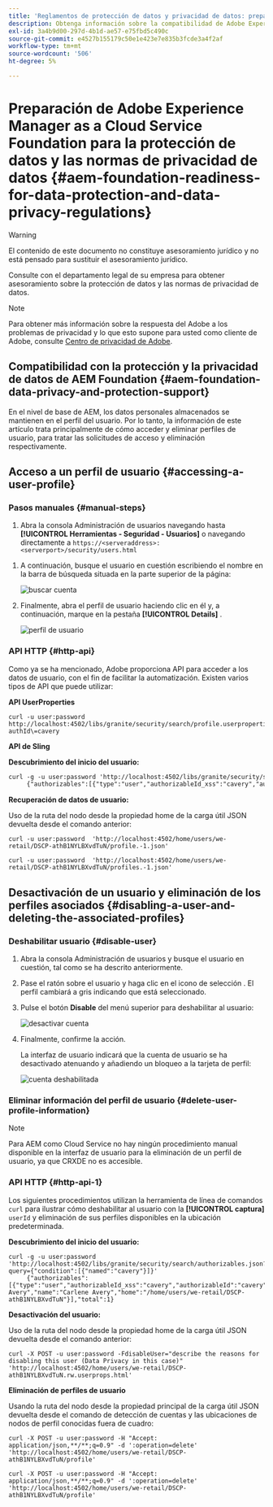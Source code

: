 ```yaml
---
title: 'Reglamentos de protección de datos y privacidad de datos: preparación de Adobe Experience Manager as a Cloud Service Foundation'
description: Obtenga información sobre la compatibilidad de Adobe Experience Manager as a Cloud Service Foundation con las distintas normas de protección de datos y privacidad de datos; incluido el Reglamento General de Protección de Datos (RGPD) de la UE, la Ley de Privacidad del Consumidor de California y cómo cumplir al implementar un nuevo proyecto de AEM como Cloud Service.
exl-id: 3a4b9d00-297d-4b1d-ae57-e75fbd5c490c
source-git-commit: e4527b155179c50e1e423e7e835b3fcde3a4f2af
workflow-type: tm+mt
source-wordcount: '506'
ht-degree: 5%

---
```


# Preparación de Adobe Experience Manager as a Cloud Service Foundation para la protección de datos y las normas de privacidad de datos {#aem-foundation-readiness-for-data-protection-and-data-privacy-regulations}

>[!WARNING]
>
>El contenido de este documento no constituye asesoramiento jurídico y no está pensado para sustituir el asesoramiento jurídico.
>
>Consulte con el departamento legal de su empresa para obtener asesoramiento sobre la protección de datos y las normas de privacidad de datos.

>[!NOTE]
>
>Para obtener más información sobre la respuesta del Adobe a los problemas de privacidad y lo que esto supone para usted como cliente de Adobe, consulte [Centro de privacidad de Adobe](https://www.adobe.com/privacy.html).

## Compatibilidad con la protección y la privacidad de datos de AEM Foundation {#aem-foundation-data-privacy-and-protection-support}

En el nivel de base de AEM, los datos personales almacenados se mantienen en el perfil del usuario. Por lo tanto, la información de este artículo trata principalmente de cómo acceder y eliminar perfiles de usuario, para tratar las solicitudes de acceso y eliminación respectivamente.

## Acceso a un perfil de usuario {#accessing-a-user-profile}

### Pasos manuales {#manual-steps}

1. Abra la consola Administración de usuarios navegando hasta **[!UICONTROL Herramientas - Seguridad - Usuarios]** o navegando directamente a `https://<serveraddress>:<serverport>/security/users.html`

<!--
   ![useradmin2](assets/useradmin2.png)
-->

1. A continuación, busque el usuario en cuestión escribiendo el nombre en la barra de búsqueda situada en la parte superior de la página:

   ![buscar cuenta](assets/dpp-foundation-01.png)

1. Finalmente, abra el perfil de usuario haciendo clic en él y, a continuación, marque en la pestaña **[!UICONTROL Details]** .

   ![perfil de usuario](assets/dpp-foundation-02.png)

### API HTTP {#http-api}

Como ya se ha mencionado, Adobe proporciona API para acceder a los datos de usuario, con el fin de facilitar la automatización. Existen varios tipos de API que puede utilizar:

**API UserProperties**

```shell
curl -u user:password http://localhost:4502/libs/granite/security/search/profile.userproperties.json\?authId\=cavery
```

**API de Sling**

**Descubrimiento del inicio del usuario:**

```xml
curl -g -u user:password 'http://localhost:4502/libs/granite/security/search/authorizables.json?query={"condition":[{"named":"cavery"}]}'
     {"authorizables":[{"type":"user","authorizableId_xss":"cavery","authorizableId":"cavery","name_xss":"Carlene Avery","name":"Carlene Avery","home":"/home/users/we-retail/DSCP-athB1NYLBXvdTuN"}],"total":1}
```

**Recuperación de datos de usuario:**

Uso de la ruta del nodo desde la propiedad home de la carga útil JSON devuelta desde el comando anterior:

```shell
curl -u user:password  'http://localhost:4502/home/users/we-retail/DSCP-athB1NYLBXvdTuN/profile.-1.json'
```

```shell
curl -u user:password  'http://localhost:4502/home/users/we-retail/DSCP-athB1NYLBXvdTuN/profiles.-1.json'
```

## Desactivación de un usuario y eliminación de los perfiles asociados {#disabling-a-user-and-deleting-the-associated-profiles}

### Deshabilitar usuario {#disable-user}

1. Abra la consola Administración de usuarios y busque el usuario en cuestión, tal como se ha descrito anteriormente.
2. Pase el ratón sobre el usuario y haga clic en el icono de selección . El perfil cambiará a gris indicando que está seleccionado.

3. Pulse el botón **Disable** del menú superior para deshabilitar al usuario:

   ![desactivar cuenta](assets/dpp-foundation-03.png)

4. Finalmente, confirme la acción.

   La interfaz de usuario indicará que la cuenta de usuario se ha desactivado atenuando y añadiendo un bloqueo a la tarjeta de perfil:

   ![cuenta deshabilitada](assets/dpp-foundation-04.png)

### Eliminar información del perfil de usuario {#delete-user-profile-information}

>[!NOTE]
>
>Para AEM como Cloud Service no hay ningún procedimiento manual disponible en la interfaz de usuario para la eliminación de un perfil de usuario, ya que CRXDE no es accesible.

### API HTTP {#http-api-1}

Los siguientes procedimientos utilizan la herramienta de línea de comandos `curl` para ilustrar cómo deshabilitar al usuario con la  **[!UICONTROL captura]** `userId` y eliminación de sus perfiles disponibles en la ubicación predeterminada.

**Descubrimiento del inicio del usuario:**

```shell
curl -g -u user:password 'http://localhost:4502/libs/granite/security/search/authorizables.json?query={"condition":[{"named":"cavery"}]}'
     {"authorizables":[{"type":"user","authorizableId_xss":"cavery","authorizableId":"cavery","name_xss":"Carlene Avery","name":"Carlene Avery","home":"/home/users/we-retail/DSCP-athB1NYLBXvdTuN"}],"total":1}
```

**Desactivación del usuario:**

Uso de la ruta del nodo desde la propiedad home de la carga útil JSON devuelta desde el comando anterior:

```shell
curl -X POST -u user:password -FdisableUser="describe the reasons for disabling this user (Data Privacy in this case)" 'http://localhost:4502/home/users/we-retail/DSCP-athB1NYLBXvdTuN.rw.userprops.html'
```

**Eliminación de perfiles de usuario**

Usando la ruta del nodo desde la propiedad principal de la carga útil JSON devuelta desde el comando de detección de cuentas y las ubicaciones de nodos de perfil conocidas fuera de cuadro:

```shell
curl -X POST -u user:password -H "Accept: application/json,**/**;q=0.9" -d ':operation=delete' 'http://localhost:4502/home/users/we-retail/DSCP-athB1NYLBXvdTuN/profile'
```

```shell
curl -X POST -u user:password -H "Accept: application/json,**/**;q=0.9" -d ':operation=delete' 'http://localhost:4502/home/users/we-retail/DSCP-athB1NYLBXvdTuN/profile'
```
